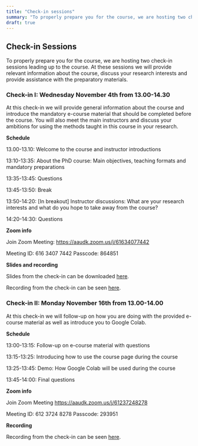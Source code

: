 ```yaml
---
title: "Check-in sessions"
summary: "To properly prepare you for the course, we are hosting two check-in sessions leading up to the course"
draft: true
---
```


## Check-in Sessions

To properly prepare you for the course, we are hosting two check-in sessions leading up to the course. At these sessions we will provide relevant information about the course, discuss your research interests and provide assistance with the preparatory materials.

### Check-in I: Wednesday November 4th from 13.00-14.30

At this check-in we will provide general information about the course and introduce the mandatory e-course material that should be completed before the course. You will also meet the main instructors and discuss your ambitions for using the methods taught in this course in your research.

**Schedule**

13.00-13.10: Welcome to the course and instructor introductions

13:10-13:35: About the PhD course: Main objectives, teaching formats and mandatory preparations

13:35-13:45: Questions

13:45-13:50: Break

13:50-14:20: [In breakout] Instructor discussions: What are your research interests and what do you hope to take away from the course?

14:20-14:30: Questions



**Zoom info**

Join Zoom Meeting: https://aaudk.zoom.us/j/61634077442

Meeting ID: 616 3407 7442
Passcode: 864851



**Slides and recording**

Slides from the check-in can be downloaded [here](https://raw.githubusercontent.com/CALDISS-AAU/sdsphd20/master/slides/present_sdsphd20_check-in-I.pdf).

Recording from the check-in can be seen [here](https://youtu.be/41LH-0x84Ws).



### Check-in II: Monday November 16th from 13.00-14.00

At this check-in we will follow-up on how you are doing with the provided e-course material as well as introduce you to Google Colab. 

**Schedule**

13:00-13:15: Follow-up on e-course material with questions

13:15-13:25: Introducing how to use the course page during the course

13:25-13:45: Demo: How Google Colab will be used during the course

13:45-14:00: Final questions



**Zoom info**

Join Zoom Meeting 
https://aaudk.zoom.us/j/61237248278 

Meeting ID: 612 3724 8278 
Passcode: 293951 



**Recording**

Recording from the check-in can be seen [here](https://youtu.be/z1Y7nVTJxLY).